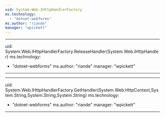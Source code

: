 ```yaml
---
uid: System.Web.IHttpHandlerFactory
ms.technology: 
  - "dotnet-webforms"
ms.author: "riande"
manager: "wpickett"
---
```


---
uid: System.Web.IHttpHandlerFactory.ReleaseHandler(System.Web.IHttpHandler)
ms.technology: 
  - "dotnet-webforms"
ms.author: "riande"
manager: "wpickett"
---

---
uid: System.Web.IHttpHandlerFactory.GetHandler(System.Web.HttpContext,System.String,System.String,System.String)
ms.technology: 
  - "dotnet-webforms"
ms.author: "riande"
manager: "wpickett"
---
